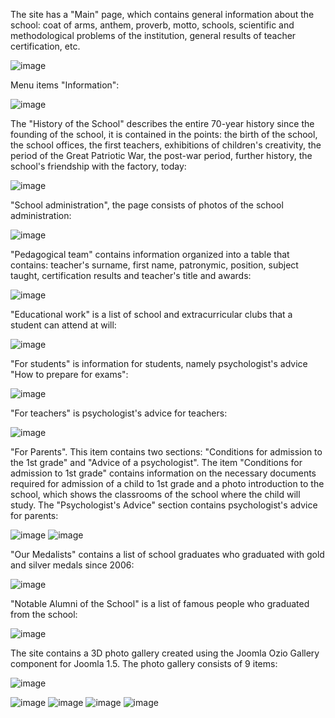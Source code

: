 The site has a "Main" page, which contains general information about the school: coat of arms, anthem, proverb, motto, schools, scientific and methodological problems of the institution, general results of teacher certification, etc.

![image](https://github.com/user-attachments/assets/decf69b1-160f-4e10-848f-c125af112020)

Menu items "Information":

![image](https://github.com/user-attachments/assets/9c017ec0-1d6f-441a-aecc-987099ca2c2f)

The "History of the School" describes the entire 70-year history since the founding of the school, it is contained in the points: the birth of the school, the school offices, the first teachers, exhibitions of children's creativity, the period of the Great Patriotic War, the post-war period, further history, the school's friendship with the factory, today:

![image](https://github.com/user-attachments/assets/9a388261-1c52-4be8-9252-c2bf6ba08df3)

"School administration", the page consists of photos of the school administration:

![image](https://github.com/user-attachments/assets/618b9a64-223c-497c-8c41-3b5b9e2d8308)

"Pedagogical team" contains information organized into a table that contains: teacher's surname, first name, patronymic, position, subject taught, certification results and teacher's title and awards:

![image](https://github.com/user-attachments/assets/f9e8cae0-22fd-4a4e-8696-7b9797eda38e)

"Educational work" is a list of school and extracurricular clubs that a student can attend at will:

![image](https://github.com/user-attachments/assets/059530c5-c52e-4ad5-ae49-d58086d0f845)

"For students" is information for students, namely psychologist's advice "How to prepare for exams":

![image](https://github.com/user-attachments/assets/1aae03f9-69f2-4d15-b525-59e9a0fb8caf)

"For teachers" is psychologist's advice for teachers:

![image](https://github.com/user-attachments/assets/434e1917-c8e4-420e-9b7a-810a40bc8e28)

"For Parents". This item contains two sections: "Conditions for admission to the 1st grade" and "Advice of a psychologist". The item "Conditions for admission to 1st grade" contains information on the necessary documents required for admission of a child to 1st grade and a photo introduction to the school, which shows the classrooms of the school where the child will study. The "Psychologist's Advice" section contains psychologist's advice for parents:

![image](https://github.com/user-attachments/assets/ed18fe9a-63f3-4958-bf66-bbdd989628a6)
![image](https://github.com/user-attachments/assets/5bea4c6c-25dc-4df4-b462-d2bd968d15b9)

"Our Medalists" contains a list of school graduates who graduated with gold and silver medals since 2006:

![image](https://github.com/user-attachments/assets/b88da71b-87bb-4559-bcaa-d5fef102c932)

"Notable Alumni of the School" is a list of famous people who graduated from the school:

![image](https://github.com/user-attachments/assets/45881c2a-1048-4584-92b3-6cb03f74bc3e)

The site contains a 3D photo gallery created using the Joomla Ozio Gallery component for Joomla 1.5. The photo gallery consists of 9 items:

![image](https://github.com/user-attachments/assets/1419f1a0-358a-4b60-bed3-5074faef81d9)


![image](https://github.com/user-attachments/assets/d5ecbce8-3fbf-4a82-9fd9-2c585d428cb7)
![image](https://github.com/user-attachments/assets/1eaf14f5-b6aa-4ebf-93eb-e8ad86b9b415)
![image](https://github.com/user-attachments/assets/cb67afd6-edf8-41d9-9669-02857e4f36c2)
![image](https://github.com/user-attachments/assets/32e0aef3-e84e-464e-854b-5c20ec0396c1)
